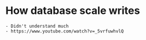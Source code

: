 # How database scale writes

    - Didn't understand much 
    - https://www.youtube.com/watch?v=_5vrfuwhvlQ

